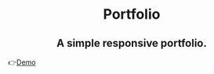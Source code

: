 <h1 align="center"> Portfolio </h1>
<h2 align="center">A simple responsive portfolio.</h2>
<p>👉<a href="https://razeen11.github.io/portfolio" target="_blank">Demo</a></p>
